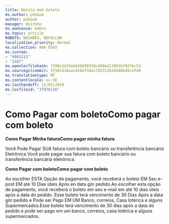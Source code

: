 ```yaml
---
title: Betala med boleto
ms.author: pebaum
author: pebaum
manager: mnirkhe
ms.audience: Admin
ms.topic: article
ROBOTS: NOINDEX, NOFOLLOW
localization_priority: Normal
ms.collection: Adm_O365
ms.custom:
- "9001213"
- "3187"
ms.openlocfilehash: f390c2415e6638b90336c456bd11065bf8d7bc53
ms.sourcegitcommit: 3f50cd10aac418ef38a1782312b24588b49cefd9
ms.translationtype: MT
ms.contentlocale: sv-SE
ms.lasthandoff: 11/05/2019
ms.locfileid: "37976136"
---
```

# <a name="como-pagar-com-boleto"></a><span data-ttu-id="f2538-102">Como Pagar com boleto</span><span class="sxs-lookup"><span data-stu-id="f2538-102">Como pagar com boleto</span></span>

<span data-ttu-id="f2538-103">**Como Pagar Minha fatura**</span><span class="sxs-lookup"><span data-stu-id="f2538-103">**Como pagar minha fatura**</span></span>

<span data-ttu-id="f2538-104">Você Pode Pagar SUA fatura com boleto bancário ou transferência bancária Eletrônica.</span><span class="sxs-lookup"><span data-stu-id="f2538-104">Você pode pagar sua fatura com boleto bancário ou transferência bancária eletrônica.</span></span>

<span data-ttu-id="f2538-105">**Como Pagar com boleto**</span><span class="sxs-lookup"><span data-stu-id="f2538-105">**Como pagar com  boleto**</span></span>

<span data-ttu-id="f2538-106">Ao escolher ESTA Opção de pagamento, você receberá o boleto EM Seu e-post EM até 10 Dias úteis Após en data gör pedido.</span><span class="sxs-lookup"><span data-stu-id="f2538-106">Ao escolher  esta opção de pagamento, você receberá o boleto em seu e-mail em até 10 dias úteis após a data do pedido.</span></span> <span data-ttu-id="f2538-107">Esse boleto terá vencimento de 30 Dias Após a data gör pedido e Pode ser Pago EM UM Banco, correios, Casa lotérica e alguns Supermercados.</span><span class="sxs-lookup"><span data-stu-id="f2538-107">Esse boleto terá vencimento de 30 dias após a data do pedido e pode ser pago em um banco, correios, casa lotérica e alguns supermercados.</span></span> 
